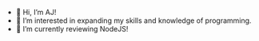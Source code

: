 - 👋  Hi, I’m AJ!
- 👀  I’m interested in expanding my skills and knowledge of programming.
- 🌱  I’m currently reviewing NodeJS!

<!---
eygis/eygis is a ✨ special ✨ repository because its `README.md` (this file) appears on your GitHub profile.
You can click the Preview link to take a look at your changes.
--->

